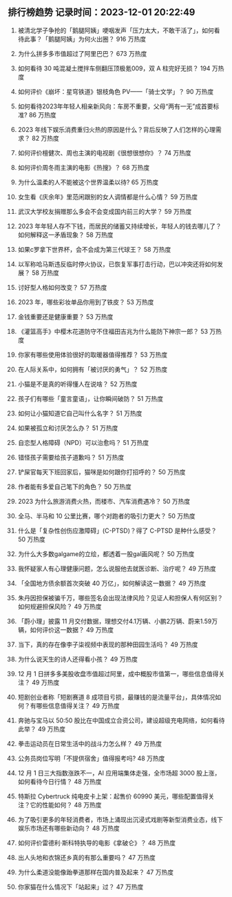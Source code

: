 
## 排行榜趋势 记录时间：2023-12-01 20:22:49
  
  1. 被清北学子争抢的「鹅腿阿姨」哽咽发声「压力太大，不敢干活了」，如何看待此事？「鹅腿阿姨」为何火出圈？ 916 万热度
    
  2. 为什么拼多多市值超过了阿里巴巴？ 673 万热度
    
  3. 如何看待 30 吨混凝土搅拌车侧翻压顶极氪009，双 A 柱完好无损？ 194 万热度
    
  4. 如何评价《崩坏：星穹铁道》银枝角色 PV——「骑士文学」？ 90 万热度
    
  5. 如何看待2023年年轻人相亲新风向：车房不重要，父母“两有一无”成首要标准? 86 万热度
    
  6. 2023 年线下娱乐消费重归火热的原因是什么？背后反映了人们怎样的心理需求？ 82 万热度
    
  7. 如何评价檀健次、周也主演的电视剧《很想很想你》？ 74 万热度
    
  8. 如何评价周冬雨主演的电影《热搜》？ 68 万热度
    
  9. 为什么温柔的人不能被这个世界温柔以待? 65 万热度
    
  10. 女生看《庆余年》里范闲跟别的女人调情都是什么心情？ 59 万热度
    
  11. 武汉大学校友捐赠那么多会不会变成国内前三的大学？ 59 万热度
    
  12. 2023 年年轻人存不下钱，而居民的储蓄又持续增长，年轻人的钱去哪儿了？如何解释这一矛盾现象？ 58 万热度
    
  13. 如果c罗拿下世界杯，会不会成为第三代球王？ 58 万热度
    
  14. 以军称哈马斯违反临时停火协议，已恢复军事打击行动，巴以冲突还将如何发展？ 58 万热度
    
  15. 讨好型人格如何改变？ 57 万热度
    
  16. 2023 年，哪些彩妆单品你用到了铁皮？ 53 万热度
    
  17. 金钱重要还是健康重要？ 53 万热度
    
  18. 《灌篮高手》中樱木花道防守不住福田吉兆为什么能防下神宗一郎？ 53 万热度
    
  19. 你家有哪些使用体验很好的取暖器值得推荐？ 53 万热度
    
  20. 在人际关系中，如何拥有「被讨厌的勇气」？ 52 万热度
    
  21. 小猫是不是真的听得懂人在说啥？ 52 万热度
    
  22. 孩子们有哪些「童言童语」，让你瞬间破防？ 51 万热度
    
  23. 如何让小猫知道它自己叫什么名字？ 51 万热度
    
  24. 如果被孤立和讨厌怎么办？ 51 万热度
    
  25. 自恋型人格障碍（NPD）可以治愈吗？ 51 万热度
    
  26. 错怪孩子需要给孩子道歉吗？ 51 万热度
    
  27. 铲屎官每天下班回家后，猫咪是如何跟你打招呼的？ 50 万热度
    
  28. 作者能有多爱自己笔下的角色？ 50 万热度
    
  29. 2023 为什么旅游消费火热，而楼市、汽车消费遇冷？ 50 万热度
    
  30. 全马、半马和 10 公里比赛，哪个对跑者的吸引力更大？ 50 万热度
    
  31. 什么是「复杂性创伤应激障碍」(C-PTSD)？得了 C-PTSD 是种什么感受？ 50 万热度
    
  32. 为什么大多数galgame的立绘，都透着一股gal画风呢？ 50 万热度
    
  33. 我怀疑家人有心理健康问题，怎么说服他去就医诊断、治疗呢？ 49 万热度
    
  34. 「全国地方债余额首次突破 40 万亿」，如何解读这一数据？ 49 万热度
    
  35. 朱丹因担保被骗千万，哪些签名会出现法律风险？见证人和担保人有何区别？如何规避担保风险？ 49 万热度
    
  36. 「蔚小理」披露 11 月交付数据，理想交付4.1万辆、小鹏2万辆、蔚来1.59万辆，如何评价这一数据？ 49 万热度
    
  37. 当下，真的存在像李子柒视频中表现的那种田园生活吗？ 49 万热度
    
  38. 为什么说天生的诗人还得看小孩？ 49 万热度
    
  39. 12 月 1 日拼多多美股收盘市值超过阿里，成中概股市值第一，哪些信息值得关注？ 49 万热度
    
  40. 短剧创业者称「短剧赛道 8 成项目亏损，最赚钱的是流量平台」，具体情况如何？有哪些信息值得关注？ 49 万热度
    
  41. 奔驰与宝马以 50:50 股比在中国成立合资公司，建设超级充电网络，如何看待此举？ 49 万热度
    
  42. 拳击运动员在日常生活中的战斗力怎么样？ 49 万热度
    
  43. 公务员岗位写明「不提供宿舍」值得报考吗? 48 万热度
    
  44. 12 月 1 日三大指数涨跌不一，AI 应用端集体走强，全市场超 3000 股上涨，如何看待今日行情？ 48 万热度
    
  45. 特斯拉 Cybertruck 纯电皮卡上架：起售价 60990 美元，哪些配置值得关注？它的性能如何？ 48 万热度
    
  46. 为了吸引更多的年轻消费者，市场上涌现出沉浸式戏剧等新型消费业态，线下娱乐市场还有哪些新动向？ 48 万热度
    
  47. 如何评价雷德利·斯科特执导的电影《拿破仑》？ 48 万热度
    
  48. 出人头地和衣锦还乡真的有那么重要吗？ 47 万热度
    
  49. 为什么柔道没能像跆拳道那样在国内普及起来？ 47 万热度
    
  50. 你家猫在什么情况下「站起来」过？ 47 万热度
    